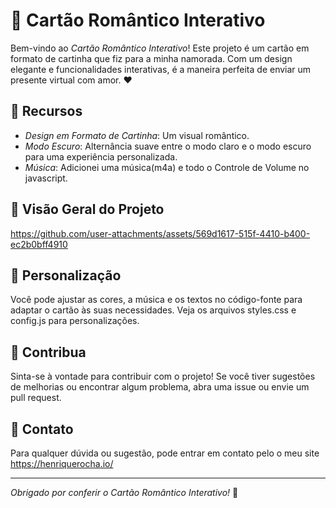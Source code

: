 # 💌 Cartão Romântico Interativo

Bem-vindo ao *Cartão Romântico Interativo*! Este projeto é um cartão em formato de cartinha que fiz para a minha namorada. Com um design elegante e funcionalidades interativas, é a maneira perfeita de enviar um presente virtual com amor. ❤️

## 🎨 Recursos

- *Design em Formato de Cartinha*: Um visual romântico.
- *Modo Escuro*: Alternância suave entre o modo claro e o modo escuro para uma experiência personalizada.
- *Música*: Adicionei uma música(m4a) e todo o Controle de Volume no javascript.

## 📸 Visão Geral do Projeto

https://github.com/user-attachments/assets/569d1617-515f-4410-b400-ec2b0bff4910

## 📜 Personalização

Você pode ajustar as cores, a música e os textos no código-fonte para adaptar o cartão às suas necessidades. Veja os arquivos styles.css e config.js para personalizações.

## 🤝 Contribua

Sinta-se à vontade para contribuir com o projeto! Se você tiver sugestões de melhorias ou encontrar algum problema, abra uma issue ou envie um pull request.

## 📧 Contato

Para qualquer dúvida ou sugestão, pode entrar em contato pelo o meu site https://henriquerocha.io/

---

*Obrigado por conferir o Cartão Romântico Interativo!* 💖
